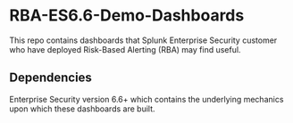 # RBA-ES6.6-Demo-Dashboards
This repo contains dashboards that Splunk Enterprise Security customer who have deployed Risk-Based Alerting (RBA) may find useful.  


## Dependencies
Enterprise Security version 6.6+ which contains the underlying mechanics upon which these dashboards are built.
